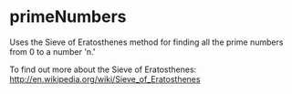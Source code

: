 # primeNumbers

Uses the Sieve of Eratosthenes method for finding all the prime numbers from 0 to a number 'n.'

To find out more about the Sieve of Eratosthenes:
	http://en.wikipedia.org/wiki/Sieve_of_Eratosthenes

